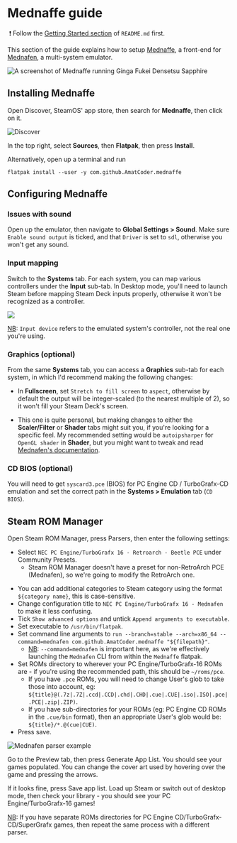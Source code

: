 # Mednaffe guide

 ❗ Follow the [Getting Started section](../README.md#getting-started) of `README.md` first.

This section of the guide explains how to setup [Mednaffe](https://github.com/AmatCoder/mednaffe), a front-end for [Mednafen](https://mednafen.github.io/), a multi-system emulator.

![A screenshot of Mednaffe running Ginga Fukei Densetsu Sapphire](https://user-images.githubusercontent.com/9209426/157373278-adeecff8-726d-414d-a599-5ac4fa143afb.png)

## Installing Mednaffe

Open Discover, SteamOS' app store, then search for **Mednaffe**, then click on it.

![Discover](https://user-images.githubusercontent.com/9209426/157377104-dfa105bb-d82c-401a-bb7d-d5590585c2cc.png)

In the top right, select **Sources**, then **Flatpak**, then press **Install**.

Alternatively, open up a terminal and run

```
flatpak install --user -y com.github.AmatCoder.mednaffe
```

## Configuring Mednaffe

### Issues with sound

Open up the emulator, then navigate to **Global Settings > Sound**. Make sure `Enable sound output` is ticked, and that `Driver` is set to `sdl`, otherwise you won't get any sound. 

### Input mapping

Switch to the **Systems** tab. For each system, you can map various controllers under the **Input** sub-tab. In Desktop mode, you'll need to launch Steam before mapping Steam Deck inputs properly, otherwise it won't be recognized as a controller.

![](https://user-images.githubusercontent.com/9209426/157373743-a198fc69-7eeb-43e4-b091-484ad9dfb1ec.png)

<u>NB</u>: `Input device` refers to the emulated system's controller, not the real one you're using.

### Graphics (optional)

From the same **Systems** tab, you can access a **Graphics** sub-tab for each system, in which I'd recommend making the following changes:

* In **Fullscreen**, set `Stretch to fill screen` to `aspect`, otherwise by default the output will be integer-scaled (to the nearest multiple of 2), so it won't fill your Steam Deck's screen.

* This one is quite personal, but making changes to either the **Scaler/Filter** or **Shader** tabs might suit you, if you're looking for a specific feel. My recommended setting would be `autoipsharper` for `OpenGL shader` in **Shader**, but you might want to tweak and read [Mednafen's documentation](https://mednafen.github.io/documentation/).

### CD BIOS (optional)

You will need to get `syscard3.pce` (BIOS) for PC Engine CD / TurboGrafx-CD emulation and set the correct path in the **Systems > Emulation** tab (`CD BIOS`).

## Steam ROM Manager

Open Steam ROM Manager, press Parsers, then enter the following settings:

* Select `NEC PC Engine/TurboGrafx 16 - Retroarch - Beetle PCE` under Community Presets.
  - Steam ROM Manager doesn't have a preset for non-RetroArch PCE (Mednafen), so we're going to modify the RetroArch one.
- You can add additional categories to Steam category using the format `${category name}`, this is case-sensitive.
- Change configuration title to `NEC PC Engine/TurboGrafx 16 - Mednafen` to make it less confusing.
- Tick `Show advanced options` and untick `Append arguments to executable`.
- Set executable to `/usr/bin/flatpak`.
- Set command line arguments to `run --branch=stable --arch=x86_64 --command=mednafen com.github.AmatCoder.mednaffe "${filepath}"`.
  - <u>NB</u>: `--command=mednafen` is important here, as we're effectively launching the `Mednafen` CLI from within the `Mednaffe` flatpak.
- Set ROMs directory to wherever your PC Engine/TurboGrafx-16 ROMs are - if you're using the recommended path, this should be `~/roms/pce`.
  - If you have `.pce` ROMs, you will need to change User's glob to take those into account, eg: `${title}@(.7z|.7Z|.ccd|.CCD|.chd|.CHD|.cue|.CUE|.iso|.ISO|.pce|.PCE|.zip|.ZIP)`.
  - If you have sub-directories for your ROMs (eg: PC Engine CD ROMs in the `.cue/bin` format), then an appropriate User's glob would be: `${title}/*.@(cue|CUE)`.
- Press save.

![Mednafen parser example](https://user-images.githubusercontent.com/9209426/157376859-9af92e02-ca56-4849-b4b3-8e2610162ff4.png)

Go to the Preview tab, then press Generate App List. You should see your games populated. You can change the cover art used by hovering over the game and pressing the arrows.

If it looks fine, press Save app list. Load up Steam or switch out of desktop mode, then check your library - you should see your PC Engine/TurboGrafx-16 games!

<u>NB</u>: If you have separate ROMs directories for PC Engine CD/TurboGrafx-CD/SuperGrafx games, then repeat the same process with a different parser.
